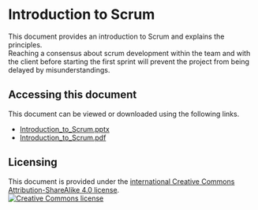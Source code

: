 # Introduction to Scrum

This document provides an introduction to Scrum and explains the principles.  
Reaching a consensus about scrum development within the team and with the client before starting the first sprint will prevent the project from being delayed by misunderstandings.

## Accessing this document

This document can be viewed or downloaded using the following links.  
* [Introduction_to_Scrum.pptx](./docs/Introduction_to_Scrum.pptx?raw=true)
* [Introduction_to_Scrum.pdf](./docs/Introduction_to_Scrum.pdf?raw=true)

## Licensing

This document is provided under the <a rel="license" href="http://creativecommons.org/licenses/by-sa/4.0/">international Creative Commons Attribution-ShareAlike 4.0 license</a>.
<br />
<a rel="license" href="http://creativecommons.org/licenses/by-sa/4.0/">
  <img alt="Creative Commons license" style="border-width:0" src="https://i.creativecommons.org/l/by-sa/4.0/88x31.png" />
</a>
